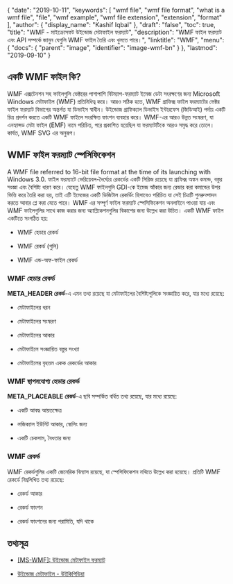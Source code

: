 {
  "date": "2019-10-11",
  "keywords": [
    "wmf file",
    "wmf file format",
    "what is a wmf file",
    "file",
    "wmf example",
    "wmf file extension",
    "extension",
    "format"
  ],
  "author": {
    "display_name": "Kashif Iqbal"
  },
  "draft": "false",
  "toc": true,
  "title": "WMF - মাইক্রোসফট উইন্ডোজ মেটাফাইল ফরম্যাট",
  "description": "WMF ফাইল ফরম্যাট এবং API সম্পর্কে জানুন যেগুলি WMF ফাইল তৈরি এবং খুলতে পারে।",
  "linktitle": "WMF",
  "menu": {
    "docs": {
      "parent": "image",
      "identifier": "image-wmf-bn"
    }
  },
  "lastmod": "2019-09-10"
}

## একটি WMF ফাইল কি?

WMF এক্সটেনশন সহ ফাইলগুলি ভেক্টরের পাশাপাশি বিটম্যাপ-ফরম্যাট ইমেজ ডেটা সংরক্ষণের জন্য Microsoft Windows মেটাফাইল (WMF) প্রতিনিধিত্ব করে। আরও সঠিক হতে, WMF গ্রাফিক্স ফাইল ফরম্যাটের ভেক্টর ফাইল ফরম্যাট বিভাগের অন্তর্গত যা ডিভাইস স্বাধীন। উইন্ডোজ গ্রাফিক্যাল ডিভাইস ইন্টারফেস (জিডিআই) পর্দায় একটি চিত্র প্রদর্শন করতে একটি WMF ফাইলে সংরক্ষিত ফাংশন ব্যবহার করে। WMF-এর আরও উন্নত সংস্করণ, যা এনহ্যান্সড মেটা ফাইল (EMF) নামে পরিচিত, পরে প্রকাশিত হয়েছিল যা ফরম্যাটটিকে আরও সমৃদ্ধ করে তোলে। কার্যত, WMF SVG এর অনুরূপ।

## WMF ফাইল ফরম্যাট স্পেসিফিকেশন ##

A WMF file referred to 16-bit file format at the time of its launching with Windows 3.0. ফাইল ফরম্যাটে ভেরিয়েবল-দৈর্ঘ্যের রেকর্ডের একটি সিরিজ রয়েছে যা গ্রাফিক্স অঙ্কন কমান্ড, বস্তুর সংজ্ঞা এবং বৈশিষ্ট্য ধারণ করে। যেহেতু WMF ফাইলগুলি GDI-কে ইমেজ আঁকার জন্য রেন্ডার করা কমান্ডের উপর ভিত্তি করে তৈরি করা হয়, তাই এটি ইমেজের একটি ডিজিটাল রেকর্ডিং হিসাবেও পরিচিত যা সেই চিত্রটি পুনরুত্পাদন করতে আবার প্লে করা যেতে পারে। WMF এর সম্পূর্ণ ফাইল ফরম্যাট স্পেসিফিকেশন অনলাইনে পাওয়া যায় এবং WMF ফাইলগুলির সাথে কাজ করার জন্য অ্যাপ্লিকেশনগুলির বিকাশের জন্য উল্লেখ করা উচিত। একটি WMF ফাইল একটিতে সংগঠিত হয়:

* WMF হেডার রেকর্ড

* WMF রেকর্ড (গুলি)

* WMF এন্ড-অফ-ফাইল রেকর্ড


### WMF হেডার রেকর্ড ###

**META_HEADER রেকর্ড**-এ এমন তথ্য রয়েছে যা মেটাফাইলের বৈশিষ্ট্যগুলিকে সংজ্ঞায়িত করে, যার মধ্যে রয়েছে:

* মেটাফাইলের ধরন

* মেটাফাইলের সংস্করণ

* মেটাফাইলের আকার

* মেটাফাইলে সংজ্ঞায়িত বস্তুর সংখ্যা

* মেটাফাইলের বৃহত্তম একক রেকর্ডের আকার


### WMF স্থাপনযোগ্য হেডার রেকর্ড ###

**META_PLACEABLE রেকর্ড**-এ ছবি সম্পর্কিত বর্ধিত তথ্য রয়েছে, যার মধ্যে রয়েছে:

* একটি আবদ্ধ আয়তক্ষেত্র

* লজিক্যাল ইউনিট আকার, স্কেলিং জন্য

* একটি চেকসাম, বৈধতার জন্য


### WMF রেকর্ড ###

WMF রেকর্ডগুলির একটি জেনেরিক বিন্যাস রয়েছে, যা স্পেসিফিকেশন নথিতে উল্লেখ করা হয়েছে। প্রতিটি WMF রেকর্ডে নিম্নলিখিত তথ্য রয়েছে:

* রেকর্ড আকার

* রেকর্ড ফাংশন

* রেকর্ড ফাংশনের জন্য পরামিতি, যদি থাকে


## তথ্যসূত্র ##

* [[MS-WMF]: উইন্ডোজ মেটাফাইল ফরম্যাট](https://msdn.microsoft.com/en-us/library/cc250370.aspx)

* [উইন্ডোজ মেটাফাইল - উইকিপিডিয়া](https://en.wikipedia.org/wiki/Windows_Metafile)


